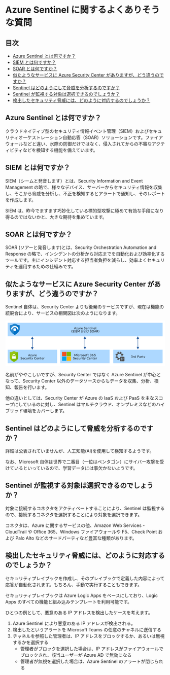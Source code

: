 # Azure Sentinel に関するよくありそうな質問

## 目次

- [Azure Sentinel とは何ですか？](#q-about)
- [SIEM とは何ですか？](#q-siem)
- [SOAR とは何ですか？](#q-soar)
- [似たようなサービスに Azure Security Center がありますが、どう違うのですか？](#q-security-center)
- [Sentinel はどのようにして脅威を分析するのですか？](#q-analysis)
- [Sentinel が監視する対象は選択できるのでしょうか？](#q-target)
- [検出したセキュリティ脅威には、どのように対応するのでしょうか？](#q-incident)

## <a id="q-about">Azure Sentinel とは何ですか？</a>

クラウドネイティブ型のセキュリティ情報イベント管理（SIEM）およびセキュリティオーケストレーション自動応答（SOAR）ソリューションです。ファイアウォールなどと違い、水際の防御だけではなく、侵入されてからの不審なアクティビティなどを検知する機能を備えています。

## <a id="q-siem">SIEM とは何ですか？</a>

SIEM（シームと発音します）とは、Security Information and Event Management の略で、様々なデバイス、サーバーからセキュリティ情報を収集し、そこから脅威を分析し、不正を検知するとアラートで通知し、そのレポートを作成します。

SIEM は、昨今でますます巧妙化している標的型攻撃に極めて有効な手段になり得るのではないかと、大きな期待を集めています。

## <a id="q-soar">SOAR とは何ですか？</a>

SOAR (ソアーと発音します)とは、Security Orchestration Automation and Response の略で、インシデントの分析から対応までを自動化および効率化するツールです。主にインシデント対応する担当者負担を減らし、効率よくセキュリティを運用するための仕組みです。

## <a id="q-security-center">似たようなサービスに Azure Security Center がありますが、どう違うのですか？</a>

Sentinel 自体は、Security Center よりも後発のサービスですが、現在は機能の統廃合により、サービスの相関図は次のようになります。

![Azure Sentinelとその他の関係](Sentinel-Summary.png)

名前がややこしいですが、Security Center ではなく Azure Sentinel が中心となって、Security Center 以外のデータソースからもデータを収集、分析、検知、報告を行います。

他の違いとしては、Security Center が Azure の IaaS および PaaS を主なスコープにしているのに対し、Sentinel はマルチクラウド、オンプレミスなどのハイブリッド環境をカバーします。

## <a id="q-analysis">Sentinel はどのようにして脅威を分析するのですか？</a>

詳細は公表されていませんが、人工知能(AI)を使用して検知するようです。

なお、Microsoft 自体は世界で二番目（一位はペンタゴン）にサイバー攻撃を受けているといっているので、学習データには事欠かないようです。

## <a id="q-target">Sentinel が監視する対象は選択できるのでしょうか？</a>

対象に接続するコネクタをアクティベートすることにより、Sentinel は監視するので、接続するコネクタを選択することにより対象を選択できます。

コネクタは、Azure に関するサービスの他、Amazon Web Services - CloudTrail や Office 365、Windows ファイアウォールや F5、Check Point および Palo Alto などのサードパーティなど豊富な種類があります。

## <a id="q-incident">検出したセキュリティ脅威には、どのように対応するのでしょうか？</a>

セキュリティプレイブックを作成し、そのプレイブックで定義した内容によって応答が自動化されます。もちろん、手動で実行することもできます。

セキュリティプレイブックは Azure Logic Apps をベースにしており、Logic Apps のすべての機能と組み込みテンプレートを利用可能です。

ひとつの例として、悪意のある IP アドレスを検出したケースを考えます。

1. Azure Sentinel により悪意のある IP アドレスが検出される。
1. 検出したというアラートを Microsoft Teams の任意のチャネルに送信する
1. チャネルを参照した管理者は、IP アドレスをブロックするか、あるいは無視するかを選択する
    - 管理者がブロックを選択した場合は、IP アドレスがファイアウォールでブロックされ、該当ユーザーが Azure AD で無効になる
    - 管理者が無視を選択した場合は、Azure Sentinel のアラートが閉じられる



